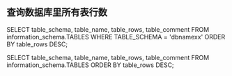 ## 查询数据库里所有表行数
 SELECT
 	table_schema,
	table_name,
	table_rows,
	table_comment
FROM information_schema.TABLES WHERE TABLE_SCHEMA = 'dbnamexx' ORDER BY table_rows DESC;

 SELECT
 	table_schema,
	table_name,
	table_rows,
	table_comment
FROM information_schema.TABLES ORDER BY table_rows DESC;